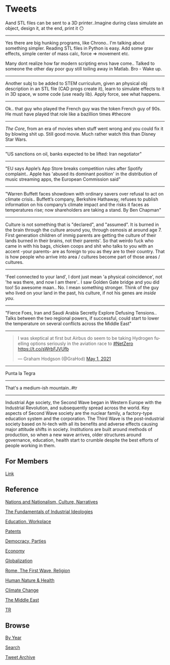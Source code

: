 # Tweets

Aand STL files can be sent to a 3D printer..Imagine during class
simulate an object, design it, at the end, print it 😶

---

Yes there are big hunking programs, like Chrono.. I'm talking about
something simpler. Reading STL files in Python is easy. Add some grav
effects, simple center of mass calc, force => movement etc.

Many dont realize how far modern scripting envs have come.. Talked to
someone the other day poor guy still toiling away in Matlab. Bro -
Wake up.

---

Another subj to be added to STEM curriculum, given an physical obj
description in an STL file (CAD progs create it), learn to simulate
effects to it in 3D space, w some code (use ready lib). Apply force,
see what happens.

---

Ok.. that guy who played the French guy was the token French guy of
90s. He must have played that role like a bazillion times \#thecore

---

*The Core*, from an era of movies when stuff went wrong and you could
fix it by blowing shit up. Still good movie. Much rather watch this than
Disney Star Wars.

---

"US sanctions on oil, banks expected to be lifted: Iran negotiator"

---

"EU says Apple’s App Store breaks competition rules after Spotify
complaint.. Apple has 'abused its dominant position' in the
distribution of music streaming apps, the European Commission said"

---

"Warren Buffett faces showdown with ordinary savers over refusal to
act on climate crisis.. Buffett’s company, Berkshire Hathaway, refuses
to publish information on his company’s climate impact and the risks
it faces as temperatures rise; now shareholders are taking a stand. By
Ben Chapman"

---

Culture is not something that is "declared", and "assumed". It is
burned in the brain through the culture around you, through osmosis at
around age 7. First generation children of immig parents are getting
the culture of their lands burned in their brains, not their
parents'. So that weirdo fuck who came in with his bags, chicken coops
and shit who talks to you with an accent -your parents- are as foreign
to you as they are to their country. That is how people who arrive
into area / cultures become part of those areas / cultures.

---

'Feel connected to your land', I dont just mean 'a physical
coincidence', not 'he was there, and now I am there'.. I saw Golden
Gate bridge and you did too! So awesome maan.. No. I mean something
stronger. Think of the guy who lived on your land in the past, his
culture, if not his genes are *inside you*.

---

"Fierce Foes, Iran and Saudi Arabia Secretly Explore Defusing
Tensions.. Talks between the two regional powers, if successful, could
start to lower the temperature on several conflicts across the Middle
East"

---

<blockquote class="twitter-tweet"><p lang="en" dir="ltr">I was skeptical at first but Airbus do seem to be taking Hydrogen fuelling options seriously in the aviation race to <a href="https://twitter.com/hashtag/NetZero?src=hash&amp;ref_src=twsrc%5Etfw">#NetZero</a> <a href="https://t.co/sWrbFJVUfb">https://t.co/sWrbFJVUfb</a></p>&mdash; Graham Hodgson (@GraHod) <a href="https://twitter.com/GraHod/status/1388429712683307008?ref_src=twsrc%5Etfw">May 1, 2021</a></blockquote> <script async src="https://platform.twitter.com/widgets.js" charset="utf-8"></script>

---

Punta la Tegra

---

That's a medium-ish mountain..\#tr

---

Industrial Age society, the Second Wave began in Western Europe with
the Industrial Revolution, and subsequently spread across the
world. Key aspects of Second Wave society are the nuclear family, a
factory-type education system and the corporation. The Third Wave is
the post-industrial society based on hi-tech with all its benefits and
adverse effects causing major attitude shifts in society. Institutions
are built around methods of production, so when a new wave arrives,
older structures around governance, education, health start to crumble
despite the best efforts of people working in them.

## For Members

[Link](https://thirdwave-members.herokuapp.com)

## Reference

[Nations and Nationalism, Culture, Narratives](/2013/02/nations-and-nationalism.md)

[The Fundamentals of Industrial Ideologies](/2011/04/fundamentals-of-industrial-ideologies.md)

[Education, Workplace](2017/09/education-workplace.md)

[Patents](/2018/09/patents.md)

[Democracy, Parties](/2016/11/democracy.md)

[Economy](/2018/05/economy.md)

[Globalization](/2018/09/globalization.md)

[Rome, The First Wave, Religion](/2017/12/rome.md)

[Human Nature & Health](/2020/07/human-nature.md)

[Climate Change](/2018/12/climate.md)

[The Middle East](/2019/07/middleeast.md)

[TR](../tr)

## Browse

[By Year](years.md)

[Search](search.html)

[Tweet Archive](/tweets/README.md)


